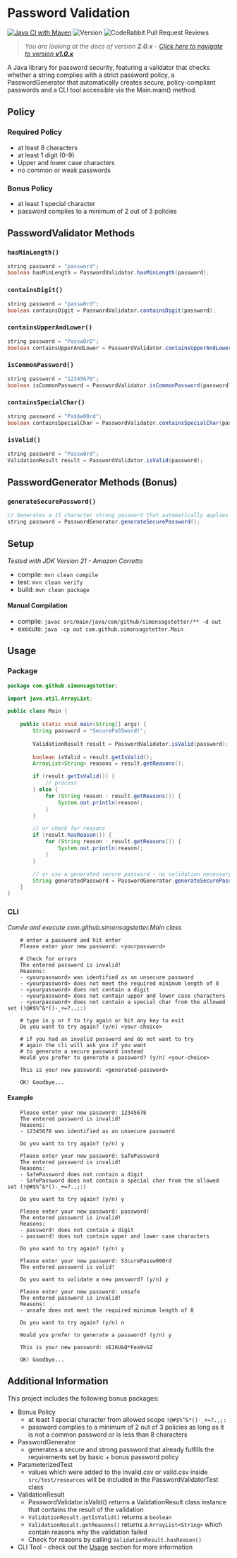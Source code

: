 # Password Validation
[![Java CI with Maven](https://github.com/simonsagstetter/password-validation/actions/workflows/ci.yml/badge.svg?branch=main)](https://github.com/simonsagstetter/password-validation/actions/workflows/ci.yml)
![Version](https://img.shields.io/badge/version-2.0.1-blue)
![CodeRabbit Pull Request Reviews](https://img.shields.io/coderabbit/prs/github/simonsagstetter/password-validation?utm_source=oss&utm_medium=github&utm_campaign=simonsagstetter%2Fpassword-validation&labelColor=171717&color=FF570A&link=https%3A%2F%2Fcoderabbit.ai&label=CodeRabbit+Reviews)

> *You are looking at the docs of version **2.0.x** - [Click here to navigate to version **v1.0.x**](https://github.com/simonsagstetter/password-validation/tree/v1.0.X)*

A Java library for password security, featuring a validator that checks whether a string complies with a strict password policy, a PasswordGenerator that automatically creates secure, policy-compliant passwords and a CLI tool accessible via the Main.main() method.

## Policy

### Required Policy

- at least 8 characters
- at least 1 digit (0-9)
- Upper and lower case characters
- no common or weak passwords

### Bonus Policy

- at least 1 special character
- password complies to a minimum of 2 out of 3 policies

## PasswordValidator Methods

### `hasMinLength()`

```java
string password = "password";
boolean hasMinLength = PasswordValidator.hasMinLength(password);
```

### `containsDigit()`

```java
string password = "passw0rd";
boolean containsDigit = PasswordValidator.containsDigit(password);
```

### `containsUpperAndLower()`

```java
string password = "PasswÖrD";
boolean containsUpperAndLower = PasswordValidator.containsUpperAndLower(password);
```

### `isCommonPassword()`

```java
string password = "12345678";
boolean isCommonPassword = PasswordValidator.isCommonPassword(password);
```

### `containsSpecialChar()`

```java
string password = "Pa$$w00rd";
boolean containsSpecialChar = PasswordValidator.containsSpecialChar(password);
```

### `isValid()`

```java
string password = "Passw0rd";
ValidationResult result = PasswordValidator.isValid(password);
```

## PasswordGenerator Methods (Bonus)

### `generateSecurePassword()`

```java
// Generates a 15 character strong password that automatically applies to the password policy
string password = PasswordGenerator.generateSecurePassword();
```

## Setup
*Tested with JDK Version 21 - Amazon Corretto*

- compile: `mvn clean compile`
- test: `mvn clean verify`
- build: `mvn clean package `

#### Manual Compilation

 - compile: `javac src/main/java/com/github/simonsagstetter/** -d out`
 - execute: `java -cp out com.github.simonsagstetter.Main`

## Usage

### Package
```java
package com.github.simonsagstetter;

import java.util.ArrayList;

public class Main {
    
    public static void main(String[] args) {
        String password = "SecurePa55word!";
        
        ValidationResult result = PasswordValidator.isValid(password);
        
        boolean isValid = result.getIsValid();
        ArrayList<String> reasons = result.getReasons();

        if (result.getIsValid()) {
            // process
        } else {
            for (String reason : result.getReasons()) {
                System.out.println(reason);
            }
        }

        // or check for reasons
        if (result.hasReason()) {
            for (String reason : result.getReasons()) {
                System.out.println(reason);
            }
        }

        // or use a generated secure password - no validation necessary
        String generatedPassword = PasswordGenerator.generateSecurePassword();
    }
}
```
### CLI
*Comile and execute com.github.simonsagstetter.Main class*
```shell
    # enter a password and hit enter
    Please enter your new password: <yourpassword>
    
    # Check for errors
    The entered password is invalid!
    Reasons:
    - <yourpassword> was identified as an unsecure password
    - <yourpassword> does not meet the required minimum length of 8
    - <yourpassword> does not contain a digit
    - <yourpassword> does not contain upper and lower case characters
    - <yourpassword> does not contain a special char from the allowed set (!@#$%^&*()-_+=?.,;:)
    
    # type in y or Y to try again or hit any key to exit
    Do you want to try again? (y/n) <your-choice>
    
    # if you had an invalid password and do not want to try 
    # again the cli will ask you if you want 
    # to generate a secure password instead
    Would you prefer to generate a password? (y/n) <your-choice>
    
    This is your new password: <generated-password>
    
    OK! Goodbye...
```

#### Example

```shell
    Please enter your new password: 12345678
    The entered password is invalid!
    Reasons:
    - 12345678 was identified as an unsecure password
    
    Do you want to try again? (y/n) y
    
    Please enter your new password: SafePassword
    The entered password is invalid!
    Reasons:
    - SafePassword does not contain a digit
    - SafePassword does not contain a special char from the allowed set (!@#$%^&*()-_+=?.,;:)
    
    Do you want to try again? (y/n) y
    
    Please enter your new password: password!
    The entered password is invalid!
    Reasons:
    - password! does not contain a digit
    - password! does not contain upper and lower case characters
    
    Do you want to try again? (y/n) y
    
    Please enter your new password: S3curePassw000rd
    The entered password is valid!
    
    Do you want to validate a new password? (y/n) y
    
    Please enter your new password: unsafe
    The entered password is invalid!
    Reasons:
    - unsafe does not meet the required minimum length of 8
    
    Do you want to try again? (y/n) n
    
    Would you prefer to generate a password? (y/n) y
    
    This is your new password: xE16U&Q*Fea9vGZ
    
    OK! Goodbye...
```

## Additional Information

This project includes the following bonus packages:

- Bonus Policy
  - at least 1 special character from allowed scope `!@#$%^&*()-_+=?.,;:`
  - password complies to a minimum of 2 out of 3 policies as long as it is not a common password or is less than 8 characters
- PasswordGenerator
  - generates a secure and strong password that already fulfills the requirements set by basic + bonus password policy
- ParameterizedTest
  - values which were added to the invalid.csv or valid.csv inside `src/test/resources` will be included in the PasswordValidatorTest class 
- ValidationResult
  - PasswordValidator.isValid() returns a ValidationResult class instance that contains the result of the validation
  - `ValidationResult.getIsValid()` returns a `boolean` 
  - `ValidationResult.getReasons()` returns a `ArrayList<String>` which contain reasons why the validation failed
  - Check for reasons by calling `ValidationResult.hasReason()`
- CLI Tool - check out the [Usage](#CLI) section for more information